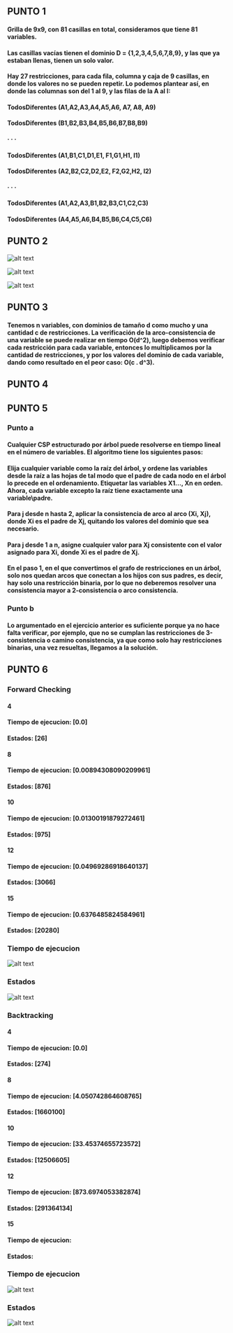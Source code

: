 <h2> PUNTO 1 </h2>
<h4> 
Grilla de 9x9, con 81 casillas en total, consideramos que tiene 81 variables.
</h4>
<h4> 
Las casillas vacías tienen el dominio D = {1,2,3,4,5,6,7,8,9}, y las que ya estaban llenas, tienen un solo valor.
</h4>
<h4> 
Hay 27 restricciones, para cada fila, columna y caja de 9 casillas, en donde los valores no se pueden repetir. Lo podemos plantear así, en donde las columnas son del 1 al 9, y las filas de la A al I:
</h4>
<h4> 
TodosDiferentes (A1,A2,A3,A4,A5,A6, A7, A8, A9)
  </h4>
<h4> 
TodosDiferentes (B1,B2,B3,B4,B5,B6,B7,B8,B9)
</h4>
<h4> 
· · ·
  </h4>
<h4> 
TodosDiferentes (A1,B1,C1,D1,E1, F1,G1,H1, I1)
  </h4>
<h4> 
TodosDiferentes (A2,B2,C2,D2,E2, F2,G2,H2, I2)
  </h4>
<h4> 
· · ·
  </h4>
<h4> 
TodosDiferentes (A1,A2,A3,B1,B2,B3,C1,C2,C3)
  </h4>
<h4> 
TodosDiferentes (A4,A5,A6,B4,B5,B6,C4,C5,C6)
  </h4>
<h2> PUNTO 2 </h2>

  ![alt text](https://github.com/sofiabarbeito/ia-uncuyo-2021/blob/main/tp6-csp/imagenes/PUNTO2A.PNG?raw=true)
  
  ![alt text](https://github.com/sofiabarbeito/ia-uncuyo-2021/blob/main/tp6-csp/imagenes/PUNTO2B.PNG?raw=true)
  
  ![alt text](https://github.com/sofiabarbeito/ia-uncuyo-2021/blob/main/tp6-csp/imagenes/PUNTO2C.PNG?raw=true)
  
<h2> PUNTO 3 </h2>
<h4> 
Tenemos n variables, con dominios de tamaño d como mucho y una cantidad c de restricciones. La verificación de la arco-consistencia de una variable se puede realizar en tiempo O(d^2), luego debemos verificar cada restricción para cada variable, entonces lo multiplicamos por la cantidad de restricciones, y por los valores del dominio de cada variable, dando como resultado en el peor caso: O(c . d^3).
</h4>

<h2> PUNTO 4 </h2>


<h2> PUNTO 5 </h2>
<h3>Punto a </h3>
<h4>
Cualquier CSP estructurado por árbol puede resolverse en tiempo lineal en el número de variables. El algoritmo tiene los siguientes pasos:
</h4>
<h4> 
Elija cualquier variable como la raíz del árbol, y ordene las variables desde la raíz a las hojas de tal modo que el padre de cada nodo en el árbol lo precede en el ordenamiento. Etiquetar las variables X1…, Xn en orden. Ahora, cada variable excepto la raíz tiene exactamente una variable\padre.
</h4>
<h4> 

Para j desde n hasta 2, aplicar la consistencia de arco al arco (Xi, Xj), donde Xi es el padre de Xj, quitando los valores del dominio que sea necesario.
</h4>
<h4> 

Para j desde 1 a n, asigne cualquier valor para Xj consistente con el valor asignado para Xi, donde Xi es el padre de Xj.
</h4>
<h4> 
En el paso 1, en el que convertimos el grafo de restricciones en un árbol, solo nos quedan arcos que conectan a los hijos con sus padres, es decir, hay solo una restricción binaria, por lo que no deberemos resolver una consistencia mayor a 2-consistencia o arco consistencia.
</h4>
<h3>Punto b </h3>
<h4> 
Lo argumentado en el ejercicio anterior es suficiente porque ya no hace falta verificar, por ejemplo, que no se cumplan las restricciones de 3-consistencia o camino consistencia, ya que como solo hay restricciones binarias, una vez resueltas, llegamos a la solución. 
</h4>
 
<h2> PUNTO 6 </h2>
<h3>
Forward Checking
</h3>
<h4>
4
  </h4>
<h4>
Tiempo de ejecucion: [0.0]
  </h4>
<h4>
Estados: [26]
</h4>
<h4>
8
  </h4>
<h4>
Tiempo de ejecucion: [0.00894308090209961]
  </h4>
<h4>
Estados: [876]
</h4>
<h4>
10
  </h4>
<h4>
Tiempo de ejecucion: [0.01300191879272461]
  </h4>
<h4>
Estados: [975]
</h4>
<h4>
12
  </h4>
<h4>
Tiempo de ejecucion: [0.04969286918640137]
  </h4>
<h4>
Estados: [3066]
</h4>
<h4>
15
  </h4>
<h4>
Tiempo de ejecucion: [0.6376485824584961]
  </h4>
<h4>
Estados: [20280]
</h4>
<h3> Tiempo de ejecucion</h3>

![alt text](https://github.com/sofiabarbeito/ia-uncuyo-2021/blob/main/tp6-csp/imagenes/forwardcheckingtiempo.PNG?raw=true)

<h3> Estados</h3>

![alt text](https://github.com/sofiabarbeito/ia-uncuyo-2021/blob/main/tp6-csp/imagenes/forwardcheckingestados.PNG?raw=true)

<h3>
Backtracking
</h3>
<h4>
4
  </h4>
<h4>
Tiempo de ejecucion: [0.0]
  </h4>
<h4>
Estados: [274]
</h4>
<h4>
8
  </h4>
<h4>
Tiempo de ejecucion: [4.050742864608765]
  </h4>
<h4>
Estados: [1660100]
</h4>
<h4>
10
  </h4>
<h4>
Tiempo de ejecucion: [33.45374655723572]
  </h4>
<h4>
Estados: [12506605]
</h4>
<h4>
12
  </h4>
<h4>
Tiempo de ejecucion: [873.6974053382874]
  </h4>
<h4>
Estados: [291364134]
</h4>
<h4>
15
  </h4>
<h4>
Tiempo de ejecucion: 
  </h4>
<h4>
Estados: 
</h4>
<h3> Tiempo de ejecucion</h3>

![alt text]()

<h3> Estados</h3>

![alt text]()
